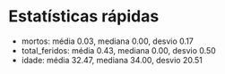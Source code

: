 # Estatísticas rápidas

- mortos: média 0.03, mediana 0.00, desvio 0.17
- total_feridos: média 0.43, mediana 0.00, desvio 0.50
- idade: média 32.47, mediana 34.00, desvio 20.51